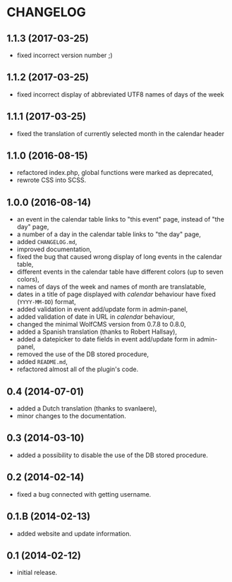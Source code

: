 # CHANGELOG

## 1.1.3 (2017-03-25)
 - fixed incorrect version number ;)


## 1.1.2 (2017-03-25)
 - fixed incorrect display of abbreviated UTF8 names of days of the week


## 1.1.1 (2017-03-25)
 - fixed the translation of currently selected month in the calendar header


## 1.1.0 (2016-08-15)
 - refactored index.php, global functions were marked as deprecated,
 - rewrote CSS into SCSS.


## 1.0.0   (2016-08-14)
 - an event in the calendar table links to "this event" page, instead of "the day" page,
 - a number of a day in the calendar table links to "the day" page,
 - added `CHANGELOG.md`,
 - improved documentation,
 - fixed the bug that caused wrong display of long events in the calendar table,
 - different events in the calendar table have different colors (up to seven colors),
 - names of days of the week and names of month are translatable,
 - dates in a title of page displayed with *calendar* behaviour have fixed (`YYYY-MM-DD`) format,
 - added validation in event add/update form in admin-panel,
 - added validation of date in URL in *calendar* behaviour,
 - changed the minimal WolfCMS version from 0.7.8 to 0.8.0,
 - added a Spanish translation (thanks to Robert Hallsay),
 - added a datepicker to date fields in event add/update form in admin-panel,
 - removed the use of the DB stored procedure,
 - added `README.md`,
 - refactored almost all of the plugin's code.


## 0.4     (2014-07-01)
 - added a Dutch translation (thanks to svanlaere),
 - minor changes to the documentation.


## 0.3     (2014-03-10)
 - added a possibility to disable the use of the DB stored procedure.


## 0.2     (2014-02-14)
  - fixed a bug connected with getting username.


## 0.1.B   (2014-02-13)
 - added website and update information.


## 0.1     (2014-02-12)
 - initial release.